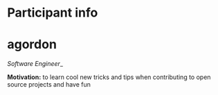 Participant info
================

agordon
=====

_Software Engineer__

**Motivation:** to learn cool new tricks and tips when contributing to open source projects and have fun
